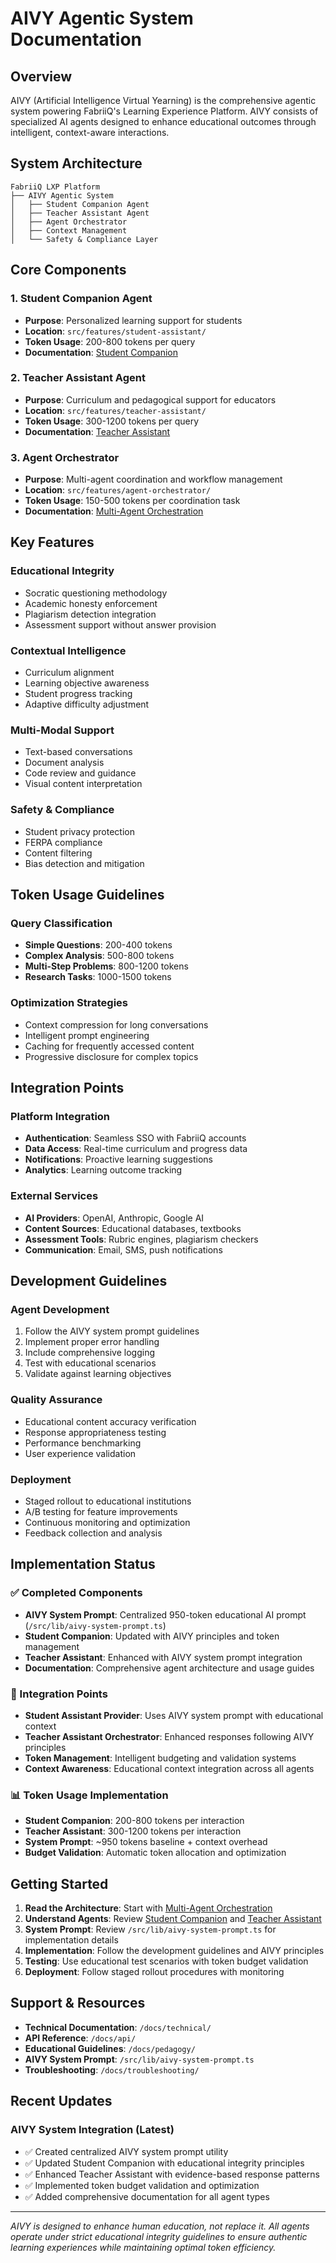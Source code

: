 # AIVY Agentic System Documentation

## Overview

AIVY (Artificial Intelligence Virtual Yearning) is the comprehensive agentic system powering FabriiQ's Learning Experience Platform. AIVY consists of specialized AI agents designed to enhance educational outcomes through intelligent, context-aware interactions.

## System Architecture

```
FabriiQ LXP Platform
├── AIVY Agentic System
│   ├── Student Companion Agent
│   ├── Teacher Assistant Agent
│   ├── Agent Orchestrator
│   ├── Context Management
│   └── Safety & Compliance Layer
```

## Core Components

### 1. **Student Companion Agent**
- **Purpose**: Personalized learning support for students
- **Location**: `src/features/student-assistant/`
- **Token Usage**: 200-800 tokens per query
- **Documentation**: [Student Companion](./student-companion.md)

### 2. **Teacher Assistant Agent**
- **Purpose**: Curriculum and pedagogical support for educators
- **Location**: `src/features/teacher-assistant/`
- **Token Usage**: 300-1200 tokens per query
- **Documentation**: [Teacher Assistant](./teacher-assistant.md)

### 3. **Agent Orchestrator**
- **Purpose**: Multi-agent coordination and workflow management
- **Location**: `src/features/agent-orchestrator/`
- **Token Usage**: 150-500 tokens per coordination task
- **Documentation**: [Multi-Agent Orchestration](./multi-agent-orchestration.md)

## Key Features

### Educational Integrity
- Socratic questioning methodology
- Academic honesty enforcement
- Plagiarism detection integration
- Assessment support without answer provision

### Contextual Intelligence
- Curriculum alignment
- Learning objective awareness
- Student progress tracking
- Adaptive difficulty adjustment

### Multi-Modal Support
- Text-based conversations
- Document analysis
- Code review and guidance
- Visual content interpretation

### Safety & Compliance
- Student privacy protection
- FERPA compliance
- Content filtering
- Bias detection and mitigation

## Token Usage Guidelines

### Query Classification
- **Simple Questions**: 200-400 tokens
- **Complex Analysis**: 500-800 tokens
- **Multi-Step Problems**: 800-1200 tokens
- **Research Tasks**: 1000-1500 tokens

### Optimization Strategies
- Context compression for long conversations
- Intelligent prompt engineering
- Caching for frequently accessed content
- Progressive disclosure for complex topics

## Integration Points

### Platform Integration
- **Authentication**: Seamless SSO with FabriiQ accounts
- **Data Access**: Real-time curriculum and progress data
- **Notifications**: Proactive learning suggestions
- **Analytics**: Learning outcome tracking

### External Services
- **AI Providers**: OpenAI, Anthropic, Google AI
- **Content Sources**: Educational databases, textbooks
- **Assessment Tools**: Rubric engines, plagiarism checkers
- **Communication**: Email, SMS, push notifications

## Development Guidelines

### Agent Development
1. Follow the AIVY system prompt guidelines
2. Implement proper error handling
3. Include comprehensive logging
4. Test with educational scenarios
5. Validate against learning objectives

### Quality Assurance
- Educational content accuracy verification
- Response appropriateness testing
- Performance benchmarking
- User experience validation

### Deployment
- Staged rollout to educational institutions
- A/B testing for feature improvements
- Continuous monitoring and optimization
- Feedback collection and analysis

## Implementation Status

### ✅ Completed Components
- **AIVY System Prompt**: Centralized 950-token educational AI prompt (`/src/lib/aivy-system-prompt.ts`)
- **Student Companion**: Updated with AIVY principles and token management
- **Teacher Assistant**: Enhanced with AIVY system prompt integration
- **Documentation**: Comprehensive agent architecture and usage guides

### 🔄 Integration Points
- **Student Assistant Provider**: Uses AIVY system prompt with educational context
- **Teacher Assistant Orchestrator**: Enhanced responses following AIVY principles
- **Token Management**: Intelligent budgeting and validation systems
- **Context Awareness**: Educational context integration across all agents

### 📊 Token Usage Implementation
- **Student Companion**: 200-800 tokens per interaction
- **Teacher Assistant**: 300-1200 tokens per interaction
- **System Prompt**: ~950 tokens baseline + context overhead
- **Budget Validation**: Automatic token allocation and optimization

## Getting Started

1. **Read the Architecture**: Start with [Multi-Agent Orchestration](./multi-agent-orchestration.md)
2. **Understand Agents**: Review [Student Companion](./student-companion.md) and [Teacher Assistant](./teacher-assistant.md)
3. **System Prompt**: Review `/src/lib/aivy-system-prompt.ts` for implementation details
4. **Implementation**: Follow the development guidelines and AIVY principles
5. **Testing**: Use educational test scenarios with token budget validation
6. **Deployment**: Follow staged rollout procedures with monitoring

## Support & Resources

- **Technical Documentation**: `/docs/technical/`
- **API Reference**: `/docs/api/`
- **Educational Guidelines**: `/docs/pedagogy/`
- **AIVY System Prompt**: `/src/lib/aivy-system-prompt.ts`
- **Troubleshooting**: `/docs/troubleshooting/`

## Recent Updates

### AIVY System Integration (Latest)
- ✅ Created centralized AIVY system prompt utility
- ✅ Updated Student Companion with educational integrity principles
- ✅ Enhanced Teacher Assistant with evidence-based response patterns
- ✅ Implemented token budget validation and optimization
- ✅ Added comprehensive documentation for all agent types

---

*AIVY is designed to enhance human education, not replace it. All agents operate under strict educational integrity guidelines to ensure authentic learning experiences while maintaining optimal token efficiency.*
